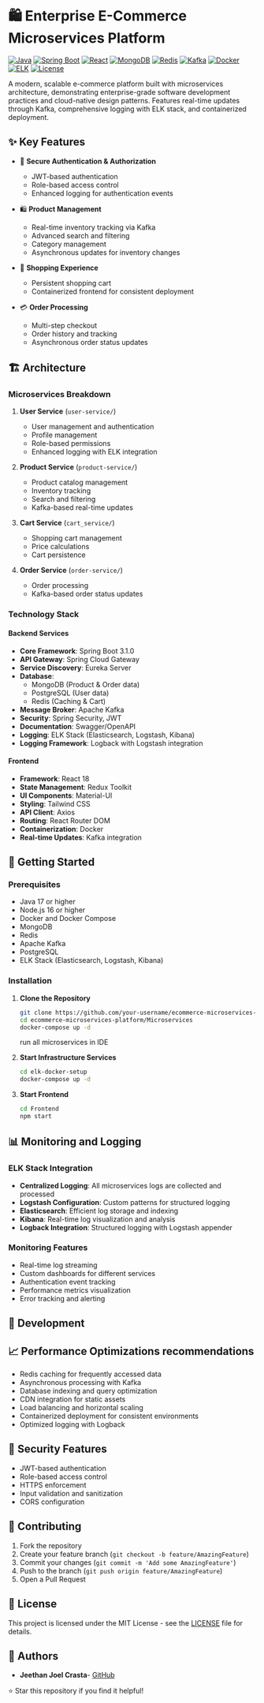 # 🛍️ Enterprise E-Commerce Microservices Platform

[![Java](https://img.shields.io/badge/Java-17-orange.svg)](https://www.oracle.com/java/)
[![Spring Boot](https://img.shields.io/badge/Spring%20Boot-3.1.0-brightgreen.svg)](https://spring.io/projects/spring-boot)
[![React](https://img.shields.io/badge/React-18-blue.svg)](https://reactjs.org/)
[![MongoDB](https://img.shields.io/badge/MongoDB-6.0-green.svg)](https://www.mongodb.com/)
[![Redis](https://img.shields.io/badge/Redis-7.0-red.svg)](https://redis.io/)
[![Kafka](https://img.shields.io/badge/Kafka-3.4-black.svg)](https://kafka.apache.org/)
[![Docker](https://img.shields.io/badge/Docker-24.0-blue.svg)](https://www.docker.com/)
[![ELK](https://img.shields.io/badge/ELK-8.9.0-orange.svg)](https://www.elastic.co/what-is/elk-stack)
[![License](https://img.shields.io/badge/License-MIT-blue.svg)](LICENSE)

A modern, scalable e-commerce platform built with microservices architecture, demonstrating enterprise-grade software development practices and cloud-native design patterns. Features real-time updates through Kafka, comprehensive logging with ELK stack, and containerized deployment.

## ✨ Key Features

- 🔐 **Secure Authentication & Authorization**
  - JWT-based authentication
  - Role-based access control
  - Enhanced logging for authentication events

- 🛍️ **Product Management**
  - Real-time inventory tracking via Kafka
  - Advanced search and filtering
  - Category management
  - Asynchronous updates for inventory changes

- 🛒 **Shopping Experience**
  - Persistent shopping cart
  - Containerized frontend for consistent deployment

- 💳 **Order Processing**
  - Multi-step checkout
  - Order history and tracking
  - Asynchronous order status updates

## 🏗️ Architecture

### Microservices Breakdown

1. **User Service** (`user-service/`)
   - User management and authentication
   - Profile management
   - Role-based permissions
   - Enhanced logging with ELK integration

2. **Product Service** (`product-service/`)
   - Product catalog management
   - Inventory tracking
   - Search and filtering
   - Kafka-based real-time updates

3. **Cart Service** (`cart_service/`)
   - Shopping cart management
   - Price calculations
   - Cart persistence

4. **Order Service** (`order-service/`)
   - Order processing
   - Kafka-based order status updates

### Technology Stack

#### Backend Services
- **Core Framework**: Spring Boot 3.1.0
- **API Gateway**: Spring Cloud Gateway
- **Service Discovery**: Eureka Server
- **Database**: 
  - MongoDB (Product & Order data)
  - PostgreSQL (User data)
  - Redis (Caching & Cart)
- **Message Broker**: Apache Kafka
- **Security**: Spring Security, JWT
- **Documentation**: Swagger/OpenAPI
- **Logging**: ELK Stack (Elasticsearch, Logstash, Kibana)
- **Logging Framework**: Logback with Logstash integration

#### Frontend
- **Framework**: React 18
- **State Management**: Redux Toolkit
- **UI Components**: Material-UI
- **Styling**: Tailwind CSS
- **API Client**: Axios
- **Routing**: React Router DOM
- **Containerization**: Docker
- **Real-time Updates**: Kafka integration

## 🚀 Getting Started

### Prerequisites
- Java 17 or higher
- Node.js 16 or higher
- Docker and Docker Compose
- MongoDB
- Redis
- Apache Kafka
- PostgreSQL
- ELK Stack (Elasticsearch, Logstash, Kibana)

### Installation

1. **Clone the Repository**
   ```bash
   git clone https://github.com/your-username/ecommerce-microservices-platform.git
   cd ecommerce-microservices-platform/Microservices
   docker-compose up -d
   ```
   run all microservices in IDE

2. **Start Infrastructure Services**
   ```bash
   cd elk-docker-setup
   docker-compose up -d
   ```

4. **Start Frontend**
   ```bash
   cd Frontend
   npm start
   ```

## 📊 Monitoring and Logging

### ELK Stack Integration
- **Centralized Logging**: All microservices logs are collected and processed
- **Logstash Configuration**: Custom patterns for structured logging
- **Elasticsearch**: Efficient log storage and indexing
- **Kibana**: Real-time log visualization and analysis
- **Logback Integration**: Structured logging with Logstash appender

### Monitoring Features
- Real-time log streaming
- Custom dashboards for different services
- Authentication event tracking
- Performance metrics visualization
- Error tracking and alerting

## 🔧 Development


## 📈 Performance Optimizations recommendations

- Redis caching for frequently accessed data
- Asynchronous processing with Kafka
- Database indexing and query optimization
- CDN integration for static assets
- Load balancing and horizontal scaling
- Containerized deployment for consistent environments
- Optimized logging with Logback

## 🔐 Security Features

- JWT-based authentication
- Role-based access control
- HTTPS enforcement
- Input validation and sanitization
- CORS configuration
## 🤝 Contributing

1. Fork the repository
2. Create your feature branch (`git checkout -b feature/AmazingFeature`)
3. Commit your changes (`git commit -m 'Add some AmazingFeature'`)
4. Push to the branch (`git push origin feature/AmazingFeature`)
5. Open a Pull Request

## 📝 License

This project is licensed under the MIT License - see the [LICENSE](LICENSE) file for details.

## 👥 Authors

- **Jeethan Joel Crasta**-  [GitHub](https://github.com/Jeethanxx01)


⭐ Star this repository if you find it helpful!